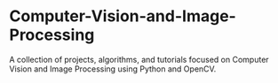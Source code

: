 # Computer-Vision-and-Image-Processing
A collection of projects, algorithms, and tutorials focused on Computer Vision and Image Processing using Python and OpenCV.
